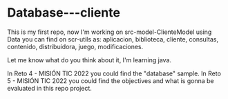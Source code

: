 # Database---cliente
This is my first repo, now I'm working on src-model-ClienteModel using Data you can find on scr-utils as: aplicacion, biblioteca, cliente, consultas, contenido, distribuidora, juego, modificaciones.

Let me know what do you think about it, I'm learning java.

In Reto 4 - MISIÓN TIC 2022 you could find the "database" sample.
In Reto 5 - MISIÓN TIC 2022 you could find the objectives and what is gonna be evaluated in this repo project.
